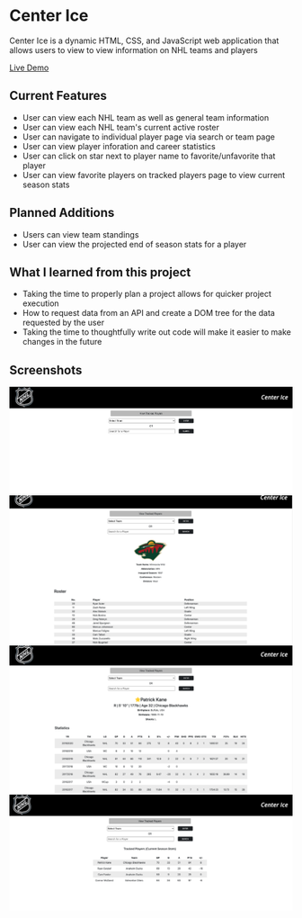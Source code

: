 # Center Ice

Center Ice is a dynamic HTML, CSS, and JavaScript web application that allows users to view to view information on NHL teams and players

[Live Demo](https://codywiseman.github.io/ajax-project/)

## Current Features 

* User can view each NHL team as well as general team information
* User can view each NHL team's current active roster
* User can navigate to individual player page via search or team page
* User can view player inforation and career statistics
* User can click on star next to player name to favorite/unfavorite that player
* User can view favorite players on tracked players page to view current season stats

## Planned Additions

* Users can view team standings
* User can view the projected end of season stats for a player 

## What I learned from this project

* Taking the time to properly plan a project allows for quicker project execution
* How to request data from an API and create a DOM tree for the data requested by the user
* Taking the time to thoughtfully write out code will make it easier to make changes in the future

## Screenshots

![Center Ice Screenshot](Images/screenshot4.png)
![Center Ice Screenshot](Images/screenshot3.png)
![Center Ice Screenshot](Images/screenshot2.png)
![Center Ice Screenshot](Images/screenshot1.png)
